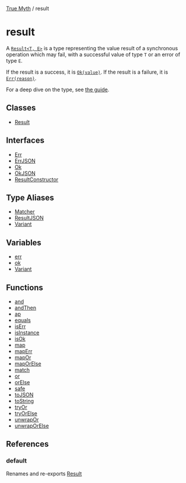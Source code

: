 [True Myth](../index.md) / result

# result

A [`Result<T, E>`](classes/Result.md) is a type representing the value result of a
synchronous operation which may fail, with a successful value of type `T` or
an error of type `E`.

If the result is a success, it is [`Ok(value)`](interfaces/Ok.md). If the result is a
failure, it is [`Err(reason)`](interfaces/Err.md).

For a deep dive on the type, see [the guide](/guide/understanding/result.md).

## Classes

- [Result](classes/Result.md)

## Interfaces

- [Err](interfaces/Err.md)
- [ErrJSON](interfaces/ErrJSON.md)
- [Ok](interfaces/Ok.md)
- [OkJSON](interfaces/OkJSON.md)
- [ResultConstructor](interfaces/ResultConstructor.md)

## Type Aliases

- [Matcher](type-aliases/Matcher.md)
- [ResultJSON](type-aliases/ResultJSON.md)
- [Variant](type-aliases/Variant.md)

## Variables

- [err](variables/err.md)
- [ok](variables/ok.md)
- [Variant](variables/Variant.md)

## Functions

- [and](functions/and.md)
- [andThen](functions/andThen.md)
- [ap](functions/ap.md)
- [equals](functions/equals.md)
- [isErr](functions/isErr.md)
- [isInstance](functions/isInstance.md)
- [isOk](functions/isOk.md)
- [map](functions/map.md)
- [mapErr](functions/mapErr.md)
- [mapOr](functions/mapOr.md)
- [mapOrElse](functions/mapOrElse.md)
- [match](functions/match.md)
- [or](functions/or.md)
- [orElse](functions/orElse.md)
- [safe](functions/safe.md)
- [toJSON](functions/toJSON.md)
- [toString](functions/toString.md)
- [tryOr](functions/tryOr.md)
- [tryOrElse](functions/tryOrElse.md)
- [unwrapOr](functions/unwrapOr.md)
- [unwrapOrElse](functions/unwrapOrElse.md)

## References

### default

Renames and re-exports [Result](classes/Result.md)
